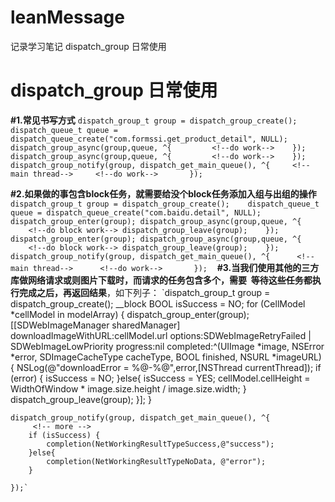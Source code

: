 # leanMessage
记录学习笔记
dispatch_group 日常使用

# dispatch_group 日常使用
**#1.常见书写方式**
`dispatch_group_t group = dispatch_group_create();   
dispatch_queue_t queue = dispatch_queue_create("com.formssi.get_product_detail", NULL);
dispatch_group_async(group,queue, ^{
         <!--do work-->
    });
dispatch_group_async(group,queue, ^{
         <!--do work-->
    });
    dispatch_group_notify(group, dispatch_get_main_queue(), ^{
     <!--main thread-->
     <!--do work-->
      
    });`
    
**#2.如果做的事包含block任务，就需要给没个block任务添加入组与出组的操作**
`dispatch_group_t group = dispatch_group_create();   
dispatch_queue_t queue = dispatch_queue_create("com.baidu.detail", NULL);
dispatch_group_enter(group);
dispatch_group_async(group,queue, ^{
         <!--do block work-->
        dispatch_group_leave(group);
    });
    dispatch_group_enter(group);
dispatch_group_async(group,queue, ^{
         <!--do block work-->
        dispatch_group_leave(group);
    });
    dispatch_group_notify(group, dispatch_get_main_queue(), ^{
      <!--main thread-->
      <!--do work-->
      
    });`
    **#3.当我们使用其他的三方库做网络请求或则图片下载时，而请求的任务包含多个，需要
  等待这些任务都执行完成之后，再返回结果**，如下列子：
  `dispatch_group_t group = dispatch_group_create();
    __block BOOL isSuccess = NO;
    for (CellModel *cellModel in modelArray) {
         <!--异步下载图片-->
        dispatch_group_enter(group);
        [[SDWebImageManager sharedManager] downloadImageWithURL:cellModel.url options:SDWebImageRetryFailed | SDWebImageLowPriority progress:nil completed:^(UIImage *image, NSError *error, SDImageCacheType cacheType, BOOL finished, NSURL *imageURL) {
            NSLog(@"downloadError = %@-%@",error,[NSThread currentThread]);
            if (error) {
                isSuccess = NO;
            }else{
                isSuccess = YES;
                <!-- 获取图片大小-->
                cellModel.cellHeight = WidthOfWindow * image.size.height / image.size.width;
            }
            dispatch_group_leave(group);
        }];
    }
    
    dispatch_group_notify(group, dispatch_get_main_queue(), ^{
         <!-- more -->
        if (isSuccess) {
            completion(NetWorkingResultTypeSuccess,@"success");
        }else{
            completion(NetWorkingResultTypeNoData, @"error");
        }
        
    });`


